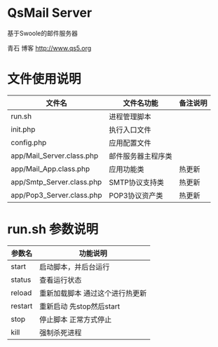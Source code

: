 # QsMail Server
基于Swoole的邮件服务器

青石 博客 http://www.qs5.org

# 文件使用说明
文件名|文件名功能|备注说明
------|----------|--------
run.sh|进程管理脚本|
init.php|执行入口文件|
config.php|应用配置文件|
app/Mail_Server.class.php|邮件服务器主程序类|
app/Mail_App.class.php|应用功能类|热更新
app/Smtp_Server.class.php|SMTP协议支持类|热更新
app/Pop3_Server.class.php|POP3协议资产类|热更新

# run.sh 参数说明
参数名|功能说明
------|--------
start|启动脚本，并后台运行
status|查看运行状态
reload|重新加载脚本 通过这个进行热更新
restart|重新启动 先stop然后start
stop|停止脚本 正常方式停止
kill|强制杀死进程
